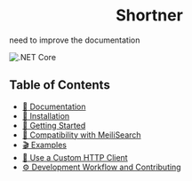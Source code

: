 
<h1 align="center">Shortner</h1>

need to improve the documentation 

![.NET Core](https://github.com/satish860/shortner/workflows/.NET%20Core/badge.svg?branch=master)


## Table of Contents <!-- omit in toc -->

- [📖 Documentation](#-documentation)
- [🔧 Installation](#-installation)
- [🚀 Getting Started](#-getting-started)
- [🤖 Compatibility with MeiliSearch](#-compatibility-with-meilisearch)
- [🎬 Examples](#-examples)
- [🧰 Use a Custom HTTP Client](#-use-a-custom-http-client)
- [⚙️ Development Workflow and Contributing](#️-development-workflow-and-contributing)

